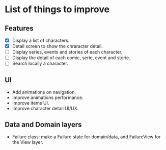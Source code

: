 # List of things to improve

## Features

- [x] Display a list of characters.
- [x] Detail screen to show the chraracter detail.
- [ ] Display series, events and stories of each character.
- [ ] Display the detail of each comic, serie, event and storie.
- [ ] Search locally a character.

## UI

- Add animations on navigation.
- Improve animations performance.
- Improve items UI.
- Improve character detail UI/UX.

## Data and Domain layers

- Failure class: make a Failure state for domain/data, and FailureView for the
  View layer.
